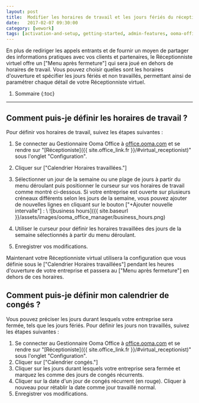 ```yaml
---
layout: post
title:  Modifier les horaires de travail et les jours fériés du réceptionniste virtuel
date:   2017-02-07 09:30:00
category: [wework]
tags: [activation-and-setup, getting-started, admin-features, ooma-office-manager, wework]
---
```


En plus de rediriger les appels entrants et de fournir un moyen de partager des informations pratiques avec vos clients et partenaires, le Réceptionniste virtuel offre un ["Menu après fermeture"] qui sera joué en dehors de horaires de travail. Vous pouvez choisir quelles sont les horaires d'ouverture et spécifier les jours fériés et non travaillés, permettant ainsi de paramétrer chaque détail de votre Réceptionniste virtuel.

1. Sommaire
{:toc}
* * *

## Comment puis-je définir les horaires de travail ?

Pour définir vos horaires de travail, suivez les étapes suivantes :

1. Se connecter au Gestionnaire Ooma Office à [office.ooma.com](office.ooma.com) et se rendre sur "[Réceptioniste]({{ site.office_link.fr }}/#virtual_receptionist)" sous l'onglet "Configuration".
2. Cliquer sur ["Calendrier Horaires travaillées."]
3. Sélectionner un jour de la semaine ou une plage de jours à partir du menu déroulant puis positionner le curseur sur vos horaires de travail comme montré ci-dessous. Si votre entreprise est ouverte sur plusieurs créneaux différents selon les jours de la semaine, vous pouvez ajouter de nouvelles lignes en cliquant sur le bouton ["+Ajouter nouvelle intervalle"] : \\
   ![business hours]({{ site.baseurl }}/assets/images/ooma_office_manager/business_hours.png)

4. Utiliser le curseur pour définir les horaires travaillées des jours de la semaine sélectionnés à partir du menu déroulant.
5. Enregistrer vos modifications.

Maintenant votre Réceptionniste virtual utilisera la configuration que vous définie sous le ["Calendrier Horaires travaillées"] pendant les heures d'ouverture de votre entreprise et passera au ["Menu après fermeture"] en dehors de ces horaires.

## Comment puis-je définir mon calendrier de congés ?

Vous pouvez préciser les jours durant lesquels votre entreprise sera fermée, tels que les jours fériés. Pour définir les jours non travaillés, suivez les étapes suivantes :

1. Se connecter au Gestionnaire Ooma Office à [office.ooma.com](office.ooma.com) et se rendre sur "[Réceptioniste]({{ site.office_link.fr }}/#virtual_receptionist)" sous l'onglet "Configuration".
2. Cliquer sur ["Calendrier congés."]
3. Cliquer sur les jours durant lesquels votre entreprise sera fermée et marquez les comme des jours de congés récurrents.
4. Cliquer sur la date d'un jour de congés récurrent (en rouge). Cliquer à nouveau pour rétablir la date comme jour travaillé normal.
5. Enregistrer vos modifications.